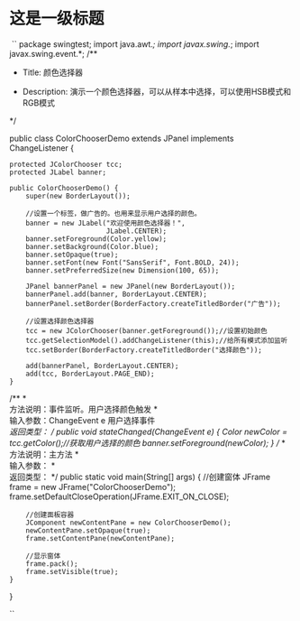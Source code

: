 # 这是一级标题
 ``
 package swingtest;
import java.awt.*;
import javax.swing.*;
import javax.swing.event.*;
/**
 * <p>Title: 颜色选择器</p>
 * <p>Description: 演示一个颜色选择器，可以从样本中选择，可以使用HSB模式和RGB模式</p>
 */

public class ColorChooserDemo extends JPanel
                              implements ChangeListener {

    protected JColorChooser tcc;
    protected JLabel banner;

    public ColorChooserDemo() {
        super(new BorderLayout());

        //设置一个标签，做广告的。也用来显示用户选择的颜色。
        banner = new JLabel("欢迎使用颜色选择器！",
                            JLabel.CENTER);
        banner.setForeground(Color.yellow);
        banner.setBackground(Color.blue);
        banner.setOpaque(true);
        banner.setFont(new Font("SansSerif", Font.BOLD, 24));
        banner.setPreferredSize(new Dimension(100, 65));

        JPanel bannerPanel = new JPanel(new BorderLayout());
        bannerPanel.add(banner, BorderLayout.CENTER);
        bannerPanel.setBorder(BorderFactory.createTitledBorder("广告"));

        //设置选择颜色选择器
        tcc = new JColorChooser(banner.getForeground());//设置初始颜色
        tcc.getSelectionModel().addChangeListener(this);//给所有模式添加监听
        tcc.setBorder(BorderFactory.createTitledBorder("选择颜色"));

        add(bannerPanel, BorderLayout.CENTER);
        add(tcc, BorderLayout.PAGE_END);
    }
/**
 *<br>方法说明：事件监听。用户选择颜色触发
 *<br>输入参数：ChangeEvent e 用户选择事件
 *<br>返回类型：
 */
    public void stateChanged(ChangeEvent e) {
        Color newColor = tcc.getColor();//获取用户选择的颜色
        banner.setForeground(newColor);
    }
/**
 *<br>方法说明：主方法
 *<br>输入参数：
 *<br>返回类型：
 */
    public static void main(String[] args) {
        //创建窗体
        JFrame frame = new JFrame("ColorChooserDemo");
        frame.setDefaultCloseOperation(JFrame.EXIT_ON_CLOSE);

        //创建面板容器
        JComponent newContentPane = new ColorChooserDemo();
        newContentPane.setOpaque(true);
        frame.setContentPane(newContentPane);

        //显示窗体
        frame.pack();
        frame.setVisible(true);
    }
}

 
 ``

